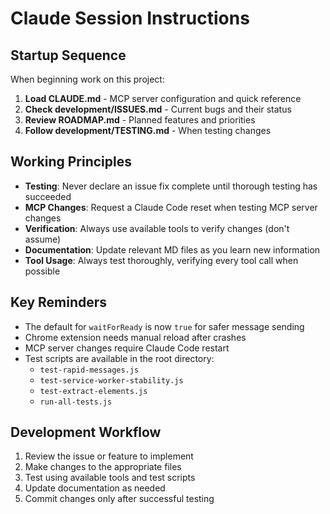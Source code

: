 # Claude Session Instructions

## Startup Sequence

When beginning work on this project:

1. **Load CLAUDE.md** - MCP server configuration and quick reference
2. **Check development/ISSUES.md** - Current bugs and their status  
3. **Review ROADMAP.md** - Planned features and priorities
4. **Follow development/TESTING.md** - When testing changes

## Working Principles

- **Testing**: Never declare an issue fix complete until thorough testing has succeeded
- **MCP Changes**: Request a Claude Code reset when testing MCP server changes
- **Verification**: Always use available tools to verify changes (don't assume)
- **Documentation**: Update relevant MD files as you learn new information
- **Tool Usage**: Always test thoroughly, verifying every tool call when possible

## Key Reminders

- The default for `waitForReady` is now `true` for safer message sending
- Chrome extension needs manual reload after crashes
- MCP server changes require Claude Code restart
- Test scripts are available in the root directory:
  - `test-rapid-messages.js`
  - `test-service-worker-stability.js`
  - `test-extract-elements.js`
  - `run-all-tests.js`

## Development Workflow

1. Review the issue or feature to implement
2. Make changes to the appropriate files
3. Test using available tools and test scripts
4. Update documentation as needed
5. Commit changes only after successful testing